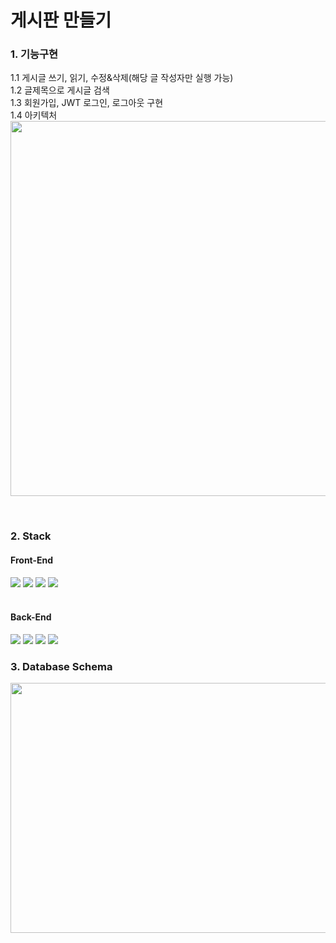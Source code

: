 # 게시판 만들기

### 1. 기능구현
1.1 게시글 쓰기, 읽기, 수정&삭제(해당 글 작성자만 실행 가능)
<br>
1.2 글제목으로 게시글 검색
<br>
1.3 회원가입, JWT 로그인, 로그아웃 구현
<br>
1.4 아키텍처
<br>
<img src="https://github.com/noahkimDev/noticeboard/assets/68933325/dd38d0bf-4a86-4d30-85dc-f58e16528a27" width="600" height="600">

<br>

### 2. Stack
<div>
  <h4>Front-End</h4>
  <img src="https://img.shields.io/badge/react-61DAFB?style=for-the-badge&logo=react&logoColor=black">
  <img src="https://img.shields.io/badge/javascript-F7DF1E?style=for-the-badge&logo=javascript&logoColor=black">
  <img src="https://img.shields.io/badge/html-E34F26?style=for-the-badge&logo=html5&logoColor=white">
  <img src="https://img.shields.io/badge/css-06B6D4?style=for-the-badge&logo=css3&logoColor=white">
  
</div>  
<br>
<div>
  <h4>Back-End</h4>
  <img src="https://img.shields.io/badge/node.js-339933?style=for-the-badge&logo=Node.js&logoColor=white">
  <img src="https://img.shields.io/badge/express-000000?style=for-the-badge&logo=express&logoColor=white">
  <img src="https://img.shields.io/badge/mysql-4479A1?style=for-the-badge&logo=mysql&logoColor=white">
  <img src="https://img.shields.io/badge/sequelize-E95420?style=for-the-badge&logo=sequelize&logoColor=white">
</div>  


### 3. Database Schema
<img src="https://github.com/noahkimDev/noticeboard/assets/68933325/7627e8e7-5ec4-4770-80ea-11691292e465" width="600" height="400">




